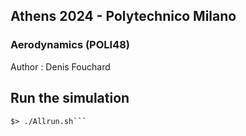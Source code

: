 ## Athens 2024 - Polytechnico Milano
### Aerodynamics (POLI48)
Author : Denis Fouchard

## Run the simulation
```$> openfoam
$> ./Allrun.sh```